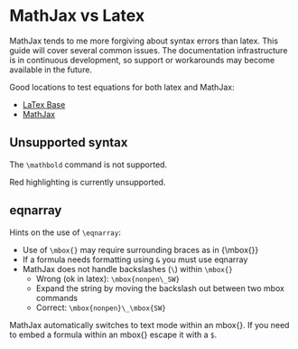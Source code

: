 # MathJax vs Latex

MathJax tends to me more forgiving about syntax errors than latex.   This guide will cover
several common issues.  The documentation infrastructure is in continuous development, so
support or workarounds may become available in the future.

Good locations to test equations for both latex and MathJax:
- [LaTex Base](https://latexbase.com/)
- [MathJax](https://www.mathjax.org/#demo)

## Unsupported syntax

The `\mathbold` command is not supported.

Red highlighting is currently unsupported.

## eqnarray

Hints on the use of `\eqnarray`:
- Use of `\mbox{}` may require surrounding braces as in {\mbox{}}
- If a formula needs formatting using `&` you must use eqnarray
- MathJax does not handle backslashes (`\`) within `\mbox{}`
  - Wrong (ok in latex): `\mbox{nonpen\_SW}`
  - Expand the string by moving the backslash out between two mbox commands
  - Correct: `\mbox{nonpen}\_\mbox{SW}`

MathJax automatically switches to text mode within an mbox{}.  If you need to
embed a formula within an mbox{} escape it with a `$`.
